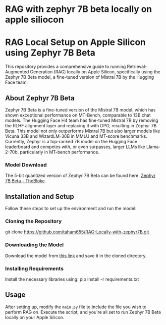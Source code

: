# RAG with zephyr 7B beta locally on apple siliocon 

# RAG Local Setup on Apple Silicon using Zephyr 7B Beta
This repository provides a comprehensive guide to running Retrieval-Augmented Generation (RAG) locally on Apple Silicon, specifically using the Zephyr 7B Beta model, a fine-tuned version of Mistral 7B by the Hugging Face team.


## About Zephyr 7B Beta
Zephyr 7B Beta is a fine-tuned version of the Mistral 7B model, which has shown exceptional performance on MT-Bench, comparable to 13B chat models. The Hugging Face H4 team has fine-tuned Mistral 7B by removing the RLHF alignment layer and replacing it with DPO, resulting in Zephyr 7B Beta. This model not only outperforms Mistral 7B but also larger models like Vicuna 33B and WizardLM-30B in MMLU and MT-score benchmarks. Currently, Zephyr is a top-ranked 7B model on the Hugging Face leaderboard and competes with, or even surpasses, larger LLMs like Llama-2-70b, particularly in MT-bench performance.


### Model Download
The 5-bit quantized version of Zephyr 7B Beta can be found here: [Zephyr 7B Beta - TheBloke](https://huggingface.co/TheBloke/zephyr-7B-beta-GGUF/blob/main/zephyr-7b-beta.Q5_K_S.gguf).


## Installation and Setup
Follow these steps to set up the environment and run the model:

### Cloning the Repository
git clone https://github.com/taham655/RAG-Locally-with-zephyr7B.git

### Downloading the Model
Download the model from [this link](https://huggingface.co/TheBloke/zephyr-7B-beta-GGUF/blob/main/zephyr-7b-beta.Q5_K_S.gguf) and save it in the cloned directory.

### Installing Requirements
Install the necessary libraries using:
pip install -r requirements.txt

## Usage
After setting up, modify the `main.py` file to include the file you wish to perform RAG on. Execute the script, and you're all set to run Zephyr 7B Beta locally on your Apple Silicon.
 
